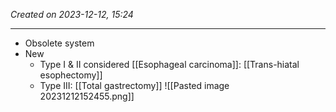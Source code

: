 *Created on 2023-12-12, 15:24* 

---
- Obsolete system
- New
	- Type I & II considered [[Esophageal carcinoma]]: [[Trans-hiatal esophectomy]] 
	- Type III: [[Total gastrectomy]] 
![[Pasted image 20231212152455.png]]

